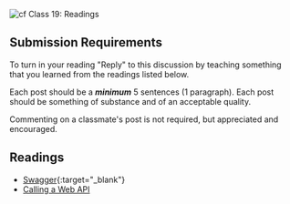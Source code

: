![cf](http://i.imgur.com/7v5ASc8.png) Class 19: Readings

## Submission Requirements
To turn in your reading "Reply" to this discussion by teaching something that you learned from the 
readings listed below.

Each post should be a ***minimum*** 5 sentences (1 paragraph). Each post should be something of substance and 
of an acceptable quality. 

Commenting on a classmate's post is not required, but appreciated and encouraged.


## Readings
- [Swagger](https://docs.microsoft.com/en-us/aspnet/core/tutorials/web-api-help-pages-using-swagger?tabs=visual-studio&view=aspnetcore-2.1){:target="_blank"}
- [Calling a Web API](https://docs.microsoft.com/en-us/aspnet/web-api/overview/advanced/calling-a-web-api-from-a-net-client)